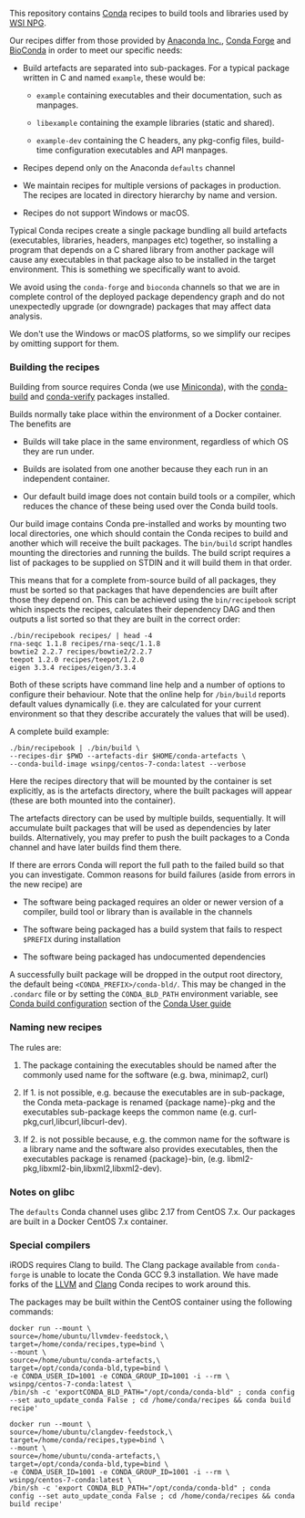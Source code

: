 This repository contains [Conda](https://conda.io) recipes to build
tools and libraries used by [WSI NPG](https://github.com/wtsi-npg).

Our recipes differ from those provided by
[Anaconda Inc.](https://github.com/AnacondaRecipes),
[Conda Forge](https://conda-forge.org) and
[BioConda](https://bioconda.github.io/) in order to meet our specific
needs:

* Build artefacts are separated into sub-packages. For a typical
  package written in C and named `example`, these would be:

  * `example` containing executables and their documentation, such
    as manpages.

  * `libexample` containing the example libraries (static and shared).

  * `example-dev` containing the C headers, any pkg-config files,
    build-time configuration executables and API manpages.

* Recipes depend only on the Anaconda `defaults` channel

* We maintain recipes for multiple versions of packages in
  production. The recipes are located in directory hierarchy by name
  and version.

* Recipes do not support Windows or macOS.

Typical Conda recipes create a single package bundling all build
artefacts (executables, libraries, headers, manpages etc) together, so
installing a program that depends on a C shared library from another
package will cause any executables in that package also to be
installed in the target environment. This is something we specifically
want to avoid.

We avoid using the `conda-forge` and `bioconda` channels so that we
are in complete control of the deployed package dependency graph and
do not unexpectedly upgrade (or downgrade) packages that may affect
data analysis.

We don't use the Windows or macOS platforms, so we simplify our
recipes by omitting support for them.

### Building the recipes ###

Building from source requires Conda (we use
[Miniconda](https://docs.conda.io/en/latest/miniconda.html)), with the
[conda-build](https://github.com/conda/conda-build) and
[conda-verify](https://github.com/conda/conda-verify) packages
installed.

Builds normally take place within the environment of a Docker
container. The benefits are

* Builds will take place in the same environment, regardless of which
  OS they are run under.

* Builds are isolated from one another because they each run in an
  independent container.

* Our default build image does not contain build tools or a compiler,
  which reduces the chance of these being used over the Conda build
  tools.

Our build image contains Conda pre-installed and works by mounting two
local directories, one which should contain the Conda recipes to build
and another which will receive the built packages. The
`bin/build` script handles mounting the directories and running
the builds. The build script requires a list of packages to be
supplied on STDIN and it will build them in that order.

This means that for a complete from-source build of all packages, they
must be sorted so that packages that have dependencies are built after
those they depend on. This can be achieved using the
`bin/recipebook` script which inspects the recipes,
calculates their dependency DAG and then outputs a list sorted so that
they are built in the correct order:

    ./bin/recipebook recipes/ | head -4
    rna-seqc 1.1.8 recipes/rna-seqc/1.1.8
    bowtie2 2.2.7 recipes/bowtie2/2.2.7
    teepot 1.2.0 recipes/teepot/1.2.0
    eigen 3.3.4 recipes/eigen/3.3.4

Both of these scripts have command line help and a number of options
to configure their behaviour. Note that the online help for `/bin/build`
reports default values dynamically (i.e. they are calculated for your
current environment so that they describe accurately the values that
will be used).

A complete build example:

    ./bin/recipebook | ./bin/build \
    --recipes-dir $PWD --artefacts-dir $HOME/conda-artefacts \
    --conda-build-image wsinpg/centos-7-conda:latest --verbose

Here the recipes directory that will be mounted by the container is
set explicitly, as is the artefacts directory, where the built
packages will appear (these are both mounted into the container).

The artefacts directory can be used by multiple builds,
sequentially. It will accumulate built packages that will be used as
dependencies by later builds. Alternatively, you may prefer to push
the built packages to a Conda channel and have later builds find them
there.

If there are errors Conda will report the full path to the failed
build so that you can investigate. Common reasons for build failures
(aside from errors in the new recipe) are

* The software being packaged requires an older or newer version of a
  compiler, build tool or library than is available in the channels

* The software being packaged has a build system that fails to
  respect `$PREFIX` during installation

* The software being packaged has undocumented dependencies

A successfully built package will be dropped in the output root
directory, the default being `<CONDA_PREFIX>/conda-bld/`. This may be
changed in the `.condarc` file or by setting the `CONDA_BLD_PATH`
environment variable, see
[Conda build configuration](https://conda.io/docs/user-guide/configuration/use-condarc.html#specify-conda-build-output-root-directory-root-dir)
section of the
[Conda User guide](https://conda.io/docs/user-guide/index.html)


### Naming new recipes ###

The rules are:

1. The package containing the executables should be named after the
commonly used name for the software (e.g. bwa, minimap2, curl)

2. If 1. is not possible, e.g. because the executables are in
sub-package, the Conda meta-package is renamed {package name}-pkg and
the executables sub-package keeps the common name
(e.g. curl-pkg,curl,libcurl,libcurl-dev).

3. If 2. is not possible because, e.g. the common name for the software
is a library name and the software also provides executables, then the
executables package is renamed {package}-bin,
(e.g. libml2-pkg,libxml2-bin,libxml2,libxml2-dev).


### Notes on glibc ###

The `defaults` Conda channel uses glibc 2.17 from CentOS 7.x. Our packages 
are built in a Docker CentOS 7.x container.

### Special compilers ###

iRODS requires Clang to build. The Clang package available from 
`conda-forge` is unable to locate the Conda GCC 9.3 installation. We have 
made forks of the [LLVM](https://github.com/wtsi-npg/llvmdev-feedstock) and 
[Clang](https://github.com/wtsi-npg/clangdev-feedstock) Conda recipes to 
work around this.

The packages may be built within the CentOS container using the following 
commands:

    docker run --mount \
    source=/home/ubuntu/llvmdev-feedstock,\
    target=/home/conda/recipes,type=bind \
    --mount \
    source=/home/ubuntu/conda-artefacts,\
    target=/opt/conda/conda-bld,type=bind \
    -e CONDA_USER_ID=1001 -e CONDA_GROUP_ID=1001 -i --rm \
    wsinpg/centos-7-conda:latest \ 
    /bin/sh -c 'exportCONDA_BLD_PATH="/opt/conda/conda-bld" ; conda config --set auto_update_conda False ; cd /home/conda/recipes && conda build recipe'

    docker run --mount \
    source=/home/ubuntu/clangdev-feedstock,\
    target=/home/conda/recipes,type=bind \
    --mount \
    source=/home/ubuntu/conda-artefacts,\
    target=/opt/conda/conda-bld,type=bind \
    -e CONDA_USER_ID=1001 -e CONDA_GROUP_ID=1001 -i --rm \
    wsinpg/centos-7-conda:latest \
    /bin/sh -c 'export CONDA_BLD_PATH="/opt/conda/conda-bld" ; conda config --set auto_update_conda False ; cd /home/conda/recipes && conda build recipe'

